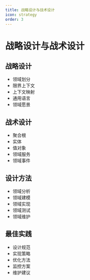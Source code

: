 ```yaml
---
title: 战略设计与战术设计
icon: strategy
order: 3
---
```


# 战略设计与战术设计

## 战略设计
- 领域划分
- 限界上下文
- 上下文映射
- 通用语言
- 领域愿景

## 战术设计
- 聚合根
- 实体
- 值对象
- 领域服务
- 领域事件

## 设计方法
- 领域分析
- 领域建模
- 领域实现
- 领域测试
- 领域维护

## 最佳实践
- 设计规范
- 实现策略
- 优化方法
- 监控方案
- 维护建议
